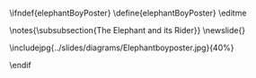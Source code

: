 \ifndef{elephantBoyPoster}
\define{elephantBoyPoster}
\editme

\notes{\subsubsection{The Elephant and its Rider}}
\newslide{}

\includejpg{../slides/diagrams/Elephantboyposter.jpg}{40%}

\endif
